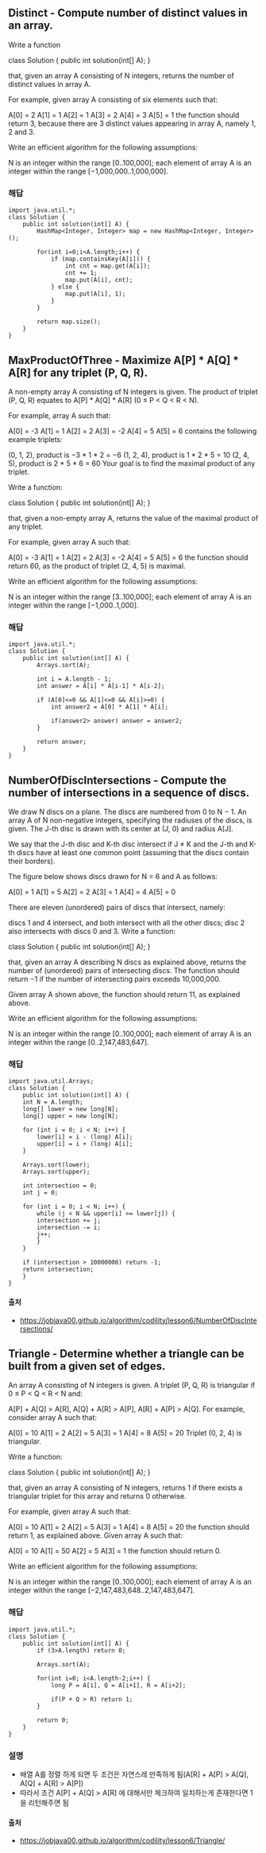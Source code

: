 ## Distinct - Compute number of distinct values in an array.
Write a function

class Solution { public int solution(int[] A); }

that, given an array A consisting of N integers, returns the number of distinct values in array A.

For example, given array A consisting of six elements such that:

 A[0] = 2    A[1] = 1    A[2] = 1
 A[3] = 2    A[4] = 3    A[5] = 1
the function should return 3, because there are 3 distinct values appearing in array A, namely 1, 2 and 3.

Write an efficient algorithm for the following assumptions:

N is an integer within the range [0..100,000];
each element of array A is an integer within the range [−1,000,000..1,000,000].

### 해답
~~~
import java.util.*;
class Solution {
    public int solution(int[] A) {
        HashMap<Integer, Integer> map = new HashMap<Integer, Integer>();

        for(int i=0;i<A.length;i++) {
            if (map.containsKey(A[i])) {
                int cnt = map.get(A[i]);
                cnt += 1;
                map.put(A[i], cnt);
            } else {
                map.put(A[i], 1);
            }
        }

        return map.size();
    }
}
~~~

## MaxProductOfThree - Maximize A[P] * A[Q] * A[R] for any triplet (P, Q, R).
A non-empty array A consisting of N integers is given. The product of triplet (P, Q, R) equates to A[P] * A[Q] * A[R] (0 ≤ P < Q < R < N).

For example, array A such that:

  A[0] = -3
  A[1] = 1
  A[2] = 2
  A[3] = -2
  A[4] = 5
  A[5] = 6
contains the following example triplets:

(0, 1, 2), product is −3 * 1 * 2 = −6
(1, 2, 4), product is 1 * 2 * 5 = 10
(2, 4, 5), product is 2 * 5 * 6 = 60
Your goal is to find the maximal product of any triplet.

Write a function:

class Solution { public int solution(int[] A); }

that, given a non-empty array A, returns the value of the maximal product of any triplet.

For example, given array A such that:

  A[0] = -3
  A[1] = 1
  A[2] = 2
  A[3] = -2
  A[4] = 5
  A[5] = 6
the function should return 60, as the product of triplet (2, 4, 5) is maximal.

Write an efficient algorithm for the following assumptions:

N is an integer within the range [3..100,000];
each element of array A is an integer within the range [−1,000..1,000].

### 해답
~~~
import java.util.*;
class Solution {
    public int solution(int[] A) {
        Arrays.sort(A);

        int i = A.length - 1;
        int answer = A[i] * A[i-1] * A[i-2];

        if (A[0]<=0 && A[1]<=0 && A[i]>=0) {
            int answer2 = A[0] * A[1] * A[i];

            if(answer2> answer) answer = answer2;
        }

        return answer;
    }
}
~~~

## NumberOfDiscIntersections - Compute the number of intersections in a sequence of discs.
We draw N discs on a plane. The discs are numbered from 0 to N − 1. An array A of N non-negative integers, specifying the radiuses of the discs, is given. The J-th disc is drawn with its center at (J, 0) and radius A[J].

We say that the J-th disc and K-th disc intersect if J ≠ K and the J-th and K-th discs have at least one common point (assuming that the discs contain their borders).

The figure below shows discs drawn for N = 6 and A as follows:

  A[0] = 1
  A[1] = 5
  A[2] = 2
  A[3] = 1
  A[4] = 4
  A[5] = 0


There are eleven (unordered) pairs of discs that intersect, namely:

discs 1 and 4 intersect, and both intersect with all the other discs;
disc 2 also intersects with discs 0 and 3.
Write a function:

class Solution { public int solution(int[] A); }

that, given an array A describing N discs as explained above, returns the number of (unordered) pairs of intersecting discs. The function should return −1 if the number of intersecting pairs exceeds 10,000,000.

Given array A shown above, the function should return 11, as explained above.

Write an efficient algorithm for the following assumptions:

N is an integer within the range [0..100,000];
each element of array A is an integer within the range [0..2,147,483,647].

### 해답
~~~
import java.util.Arrays;
class Solution {
    public int solution(int[] A) {
    int N = A.length;
    long[] lower = new long[N];
    long[] upper = new long[N];

    for (int i = 0; i < N; i++) {
        lower[i] = i - (long) A[i];
        upper[i] = i + (long) A[i];
    }

    Arrays.sort(lower);
    Arrays.sort(upper);

    int intersection = 0;
    int j = 0;

    for (int i = 0; i < N; i++) {
        while (j < N && upper[i] >= lower[j]) {
        intersection += j;
        intersection -= i;
        j++;
        }
    }

    if (intersection > 10000000) return -1;
    return intersection;
    }
}
~~~

#### 출처 
- https://jobjava00.github.io/algorithm/codility/lesson6/NumberOfDiscIntersections/

## Triangle - Determine whether a triangle can be built from a given set of edges.
An array A consisting of N integers is given. A triplet (P, Q, R) is triangular if 0 ≤ P < Q < R < N and:

A[P] + A[Q] > A[R],
A[Q] + A[R] > A[P],
A[R] + A[P] > A[Q].
For example, consider array A such that:

  A[0] = 10    A[1] = 2    A[2] = 5
  A[3] = 1     A[4] = 8    A[5] = 20
Triplet (0, 2, 4) is triangular.

Write a function:

class Solution { public int solution(int[] A); }

that, given an array A consisting of N integers, returns 1 if there exists a triangular triplet for this array and returns 0 otherwise.

For example, given array A such that:

  A[0] = 10    A[1] = 2    A[2] = 5
  A[3] = 1     A[4] = 8    A[5] = 20
the function should return 1, as explained above. Given array A such that:

  A[0] = 10    A[1] = 50    A[2] = 5
  A[3] = 1
the function should return 0.

Write an efficient algorithm for the following assumptions:

N is an integer within the range [0..100,000];
each element of array A is an integer within the range [−2,147,483,648..2,147,483,647].

### 해답
~~~
import java.util.*;
class Solution {
    public int solution(int[] A) {
        if (3>A.length) return 0;

        Arrays.sort(A);

        for(int i=0; i<A.length-2;i++) {
            long P = A[i], Q = A[i+1], R = A[i+2];

            if(P + Q > R) return 1;
        }

        return 0;
    }
}
~~~

### 설명
- 배열 A를 정렬 하게 되면 두 조건은 자연스레 만족하게 됨(A[R] + A[P] > A[Q], A[Q] + A[R] > A[P])
- 따라서 조건 A[P] + A[Q] > A[R] 에 대해서만 체크하여 일치하는게 존재한다면 1을 리턴해주면 됨

#### 출처
- https://jobjava00.github.io/algorithm/codility/lesson6/Triangle/